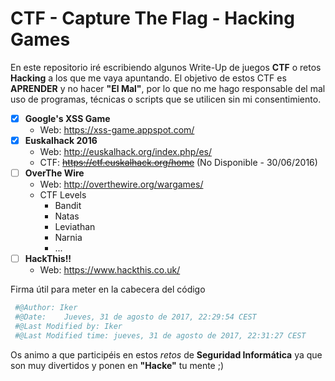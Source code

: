 # CTF - Capture The Flag - Hacking Games

En este repositorio iré escribiendo algunos Write-Up de juegos **CTF** o retos **Hacking** a los que me vaya apuntando.
El objetivo de estos CTF es **APRENDER** y no hacer __"El Mal"__, por lo que no me hago responsable del mal uso de programas, técnicas o scripts que se utilicen sin mi consentimiento. 


- [x] **Google's XSS Game** 
  - Web: https://xss-game.appspot.com/ 
- [x] **Euskalhack 2016**
  - Web: http://euskalhack.org/index.php/es/
  - CTF: ~~https://ctf.euskalhack.org/home~~ (No Disponible - 30/06/2016)
- [ ] **OverThe Wire**
  - Web: http://overthewire.org/wargames/ 
  - CTF Levels
    - Bandit
    - Natas
    - Leviathan
    - Narnia
    - ...
- [ ] **HackThis!!**
  - Web: https://www.hackthis.co.uk/  
    
Firma útil para meter en la cabecera del código

```python
 #@Author: Iker
 #@Date:    Jueves, 31 de agosto de 2017, 22:29:54 CEST
 #@Last Modified by: Iker
 #@Last Modified time: jueves, 31 de agosto de 2017, 22:31:27 CEST
``` 
Os animo a que participéis en estos *retos* de **Seguridad Informática** ya que son muy divertidos y ponen en **"Hacke"** tu mente ;)


